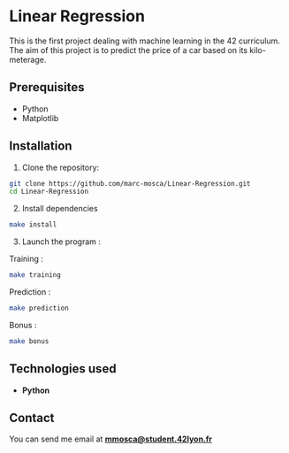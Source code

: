 # Linear Regression

This is the first project dealing with machine learning in the 42 curriculum. The aim of this project is to predict the price of a car based on its kilo-meterage.

## Prerequisites

- Python
- Matplotlib

## Installation

1. Clone the repository:

```bash
git clone https://github.com/marc-mosca/Linear-Regression.git
cd Linear-Regression
```

2. Install dependencies

```bash
make install
```

3. Launch the program :

Training :

```bash
make training
```

Prediction :

```bash
make prediction
```

Bonus :

```bash
make bonus
```

## Technologies used

- **Python**

## Contact

You can send me email at **mmosca@student.42lyon.fr**
